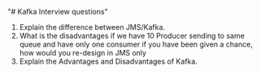 "# Kafka Interview questions"
1. Explain the difference between JMS/Kafka.
2. What is the disadvantages if we have 10 Producer sending to same queue and have only one consumer
   if you have been given a chance, how would you re-design in JMS only
4. Explain the Advantages and Disadvantages of Kafka.
	